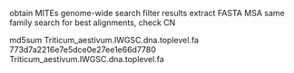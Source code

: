 obtain MITEs
genome-wide search
filter results
extract FASTA
MSA same family
search for best alignments, check CN



md5sum Triticum_aestivum.IWGSC.dna.toplevel.fa 
773d7a2216e7e5dce0e27ee1e66d7780  Triticum_aestivum.IWGSC.dna.toplevel.fa